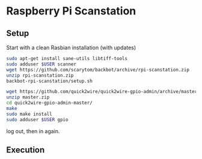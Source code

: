 Raspberry Pi Scanstation
========================

Setup
-----

Start with a clean Rasbian installation (with updates)

```bash
sudo apt-get install sane-utils libtiff-tools
sudo adduser $USER scanner
wget https://github.com/scarytom/backbot/archive/rpi-scanstation.zip
unzip rpi-scanstation.zip
backbot-rpi-scanstation/setup.sh
```

```bash
wget https://github.com/quick2wire/quick2wire-gpio-admin/archive/master.zip
unzip master.zip
cd quick2wire-gpio-admin-master/
make
sudo make install
sudo adduser $USER gpio
```

log out, then in again.


Execution
---------


